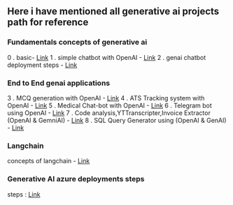 ## Here i have mentioned all generative ai projects path for reference

### Fundamentals concepts of generative ai

0 . basic- [Link](https://github.com/kpayyam1998/OpenAI/tree/main/OpenAI_GenAI)
1 . simple chatbot with OpenAI - [Link](https://github.com/kpayyam1998/GenAI_Chat-bot)
2 . genai chatbot deployment steps - [Link](https://github.com/kpayyam1998/Generative-AI-Projects/tree/main/Chat-bot%20Generative_AI) 


### End to End genai applications
3 . MCQ generation with OpenAI - [Link](https://github.com/kpayyam1998/MCQGen) 
4 . ATS Tracking system with OpenAI - [Link](https://github.com/kpayyam1998/ATSTrackingSystem)
5 . Medical Chat-bot with OpenAI - [Link](https://github.com/kpayyam1998/End-to-End-Medicalchatbot)
6 . Telegram bot using OpenAI - [Link](https://github.com/kpayyam1998/Telegram-Bot-using-GenAI)
7 . Code analysis,YTTranscripter,Invoice Extractor (OpenAI & GemniAI) - [Link](https://github.com/kpayyam1998/GenAIProjects)
8 . SQL Query Generator using (OpenAI & GenAI) - [Link](https://github.com/kpayyam1998/SQL_Query_Generator)


### Langchain 
concepts of langchain - [Link](https://github.com/kpayyam1998/Langchain-Series)

### Generative AI azure deployments steps

steps : [Link](https://techcommunity.microsoft.com/t5/educator-developer-blog/bring-your-own-data-to-azure-openai-step-by-step-guide/ba-p/3905212)


